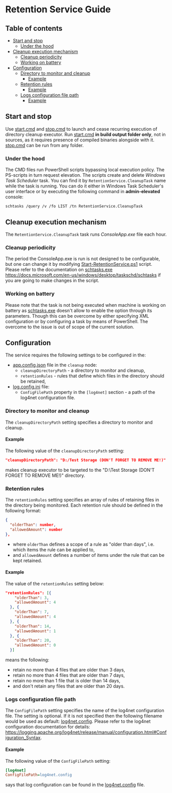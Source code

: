 ﻿# Retention Service Guide

## Table of contents
- [Start and stop](#start-and-stop)
  * [Under the hood](#under-the-hood)
- [Cleanup execution mechanism](#cleanup-execution-mechanism)
  * [Cleanup periodicity](#cleanup-periodicity)
  * [Working on battery](#working-on-battery)
- [Configuration](#configuration)
  * [Directory to monitor and cleanup](#directory-to-monitor-and-cleanup)
    + [Example](#directory-to-monitor-and-cleanup--example)
  * [Retention rules](#retention-rules)
    + [Example](#retention-rules--example)
  * [Logs configuration file path](#logs-configuration-filename)
    + [Example](#logs-configuration-filename--example)

## Start and stop

Use [start.cmd](start.cmd) and [stop.cmd](stop.cmd) to launch and cease recurring execution of directory cleanup executor. Run [start.cmd](start.cmd) **in build output folder only**, not in sources, as it requires presence of compiled binaries alongside with it. [stop.cmd](stop.cmd) can be run from any folder.

### Under the hood

The CMD files run PowerShell scripts bypassing local execution policy. The PS-scripts in turn request elevation. The scripts create and delete *Windows Task Scheduler* task. You can find it by `RetentionService.CleanupTask` name while the task is running. You can do it either in Windows Task Scheduler's user interface or by executing the following command in **admin-elevated** console:

``` CMD
schtasks /query /v /fo LIST /tn RetentionService.CleanupTask
```

## Cleanup execution mechanism

The `RetentionService.CleanupTask` task runs *ConsoleApp.exe* file each hour.

### Cleanup periodicity

The period the ConsoleApp.exe is run is not designed to be configurable, but one can change it by modifying [Start-RetentionService.ps1](Start-RetentionService.ps1) script. Please refer to the documentation on [schtasks.exe](C:/Windows/System32/schtasks.exe) https://docs.microsoft.com/en-us/windows/desktop/taskschd/schtasks if you are going to make changes in the script.

### Working on battery

Please note that the task is not being executed when machine is working on battery as [schtasks.exe](C:/Windows/System32/schtasks.exe) doesn't allow to enable the option through its parameters. Though this can be overcome by either specifying XML configuration or by configuring a task by means of PowerShell. The overcome to the issue is out of scope of the current solution.

## Configuration

The service requires the following settings to be configured in the:
* [app.config.json](app.config.json) file in the `cleanup` node:
  * `cleanupDirectoryPath` - a directory to monitor and cleanup,
  * `retentionRules` - rules that define which files in the directory should be retained,
* [log.config.ini](log.config.ini) file:
  * `ConfigFilePath` property in the `[log4net]` section - a path of the log4net configuration file.

### Directory to monitor and cleanup

The `cleanupDirectoryPath` setting specifies a directory to monitor and cleanup.

<a id="directory-to-monitor-and-cleanup--example" name="directory-to-monitor-and-cleanup--example"></a>
#### Example

The following value of the `cleanupDirectoryPath` setting:

``` JSON
"cleanupDirectoryPath": "D:/Test Storage (DON'T FORGET TO REMOVE ME!)"
```

makes cleanup executor to be targeted to the "D:\Test Storage (DON'T FORGET TO REMOVE ME!)" directory.

### Retention rules

The `retentionRules` setting specifies an array of rules of retaining files in the directory being monitored. Each retention rule should be defined in the following format:

``` JSON
{
  "olderThan": number,
  "allowedAmount": number
},
```

* where `olderThan` defines a scope of a rule as "older than days", i.e. which items the rule can be applied to,
* and `allowedAmount` defines a number of items under the rule that can be kept retained.

<a id="retention-rules--example" name="retention-rules--example"></a>
#### Example

The value of the `retentionRules` setting below:

``` JSON
"retentionRules": [{
    "olderThan": 3,
    "allowedAmount": 4
  }, {
    "olderThan": 7,
    "allowedAmount": 4
  }, {
    "olderThan": 14,
    "allowedAmount": 1
  }, {
    "olderThan": 20,
    "allowedAmount": 0
  }]
```

means the following:
* retain no more than 4 files that are older than 3 days,
* retain no more than 4 files that are older than 7 days,
* retain no more than 1 file that is older than 14 days,
* and don't retain any files that are older than 20 days.

### Logs configuration file path

The `ConfigFilePath` setting specifies the name of the log4net configuration file. The setting is optional. If it is not specified then the following filename would be used as default: [log4net.config](../Logging/log4net.config). Please refer to the log4net configuration documentation for details: https://logging.apache.org/log4net/release/manual/configuration.html#Configuration_Syntax.

<a id="logs-configuration-filename--example" name="logs-configuration-filename--example"></a>
#### Example

The following value of the `ConfigFilePath` setting:

``` INI
[log4net]
ConfigFilePath=log4net.config
```

says that log configuration can be found in the [log4net.config](../Logging/log4net.config) file.
